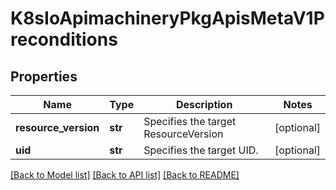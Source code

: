 # K8sIoApimachineryPkgApisMetaV1Preconditions

## Properties
Name | Type | Description | Notes
------------ | ------------- | ------------- | -------------
**resource_version** | **str** | Specifies the target ResourceVersion | [optional] 
**uid** | **str** | Specifies the target UID. | [optional] 

[[Back to Model list]](../README.md#documentation-for-models) [[Back to API list]](../README.md#documentation-for-api-endpoints) [[Back to README]](../README.md)


